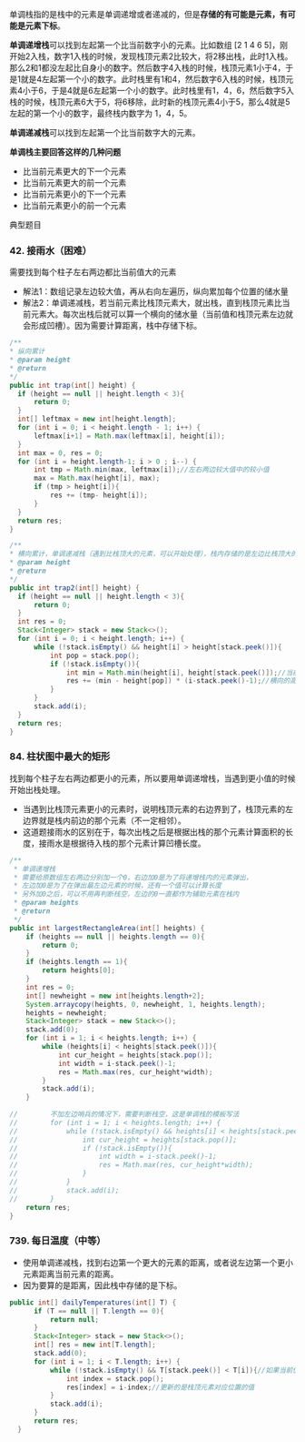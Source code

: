 单调栈指的是栈中的元素是单调递增或者递减的，但是**存储的有可能是元素，有可能是元素下标**。

**单调递增栈**可以找到左起第一个比当前数字小的元素。比如数组 [2 1 4 6 5]，刚开始2入栈，数字1入栈的时候，发现栈顶元素2比较大，将2移出栈，此时1入栈。那么2和1都没左起比自身小的数字。然后数字4入栈的时候，栈顶元素1小于4，于是1就是4左起第一个小的数字。此时栈里有1和4，然后数字6入栈的时候，栈顶元素4小于6，于是4就是6左起第一个小的数字。此时栈里有1，4，6，然后数字5入栈的时候，栈顶元素6大于5，将6移除，此时新的栈顶元素4小于5，那么4就是5左起的第一个小的数字，最终栈内数字为 1，4，5。

**单调递减栈**可以找到左起第一个比当前数字大的元素。

**单调栈主要回答这样的几种问题**
- 比当前元素更大的下一个元素
- 比当前元素更大的前一个元素
- 比当前元素更小的下一个元素
- 比当前元素更小的前一个元素

典型题目
### 42. 接雨水（困难）
需要找到每个柱子左右两边都比当前值大的元素
- 解法1：数组记录左边较大值，再从右向左遍历，纵向累加每个位置的储水量
- 解法2：单调递减栈，若当前元素比栈顶元素大，就出栈，直到栈顶元素比当前元素大。每次出栈后就可以算一个横向的储水量（当前值和栈顶元素左边就会形成凹槽）。因为需要计算距离，栈中存储下标。
```java
/**
* 纵向累计
* @param height
* @return
*/
public int trap(int[] height) {
  if (height == null || height.length < 3){
      return 0;
  }
  int[] leftmax = new int[height.length];
  for (int i = 0; i < height.length - 1; i++) {
      leftmax[i+1] = Math.max(leftmax[i], height[i]);
  }
  int max = 0, res = 0;
  for (int i = height.length-1; i > 0 ; i--) {
      int tmp = Math.min(max, leftmax[i]);//左右两边较大值中的较小值
      max = Math.max(height[i], max);
      if (tmp > height[i]){
          res += (tmp- height[i]);
      }
  }
  return res;
}

/**
* 横向累计，单调递减栈（遇到比栈顶大的元素，可以开始处理），栈内存储的是左边比栈顶大的元素
* @param height
* @return
*/
public int trap2(int[] height) {
  if (height == null || height.length < 3){
      return 0;
  }
  int res = 0;
  Stack<Integer> stack = new Stack<>();
  for (int i = 0; i < height.length; i++) {
      while (!stack.isEmpty() && height[i] > height[stack.peek()]){
          int pop = stack.pop();
          if (!stack.isEmpty()){
              int min = Math.min(height[i], height[stack.peek()]);//当前元素和左边较高的中较小的一个
              res += (min - height[pop]) * (i-stack.peek()-1);//横向的高度 * 长度
          }
      }
      stack.add(i);
  }
  return res;
}
```

### 84. 柱状图中最大的矩形
找到每个柱子左右两边都更小的元素，所以要用单调递增栈，当遇到更小值的时候开始出栈处理。
- 当遇到比栈顶元素更小的元素时，说明栈顶元素的右边界到了，栈顶元素的左边界就是栈内前边的那个元素（不一定相邻）。
- 这道题接雨水的区别在于，每次出栈之后是根据出栈的那个元素计算面积的长度，接雨水是根据待入栈的那个元素计算凹槽长度。
```java
/**
 * 单调递增栈
 * 需要给原数组左右两边分别加一个0，右边加0是为了将递增栈内的元素弹出，
 * 左边加0是为了在弹出最左边元素的时候，还有一个值可以计算长度
 * 另外加0之后，可以不用再判断栈空，左边的0一直都作为辅助元素在栈内
 * @param heights
 * @return
 */
public int largestRectangleArea(int[] heights) {
    if (heights == null || heights.length == 0){
        return 0;
    }
    if (heights.length == 1){
        return heights[0];
    }
    int res = 0;
    int[] newheight = new int[heights.length+2];
    System.arraycopy(heights, 0, newheight, 1, heights.length);
    heights = newheight;
    Stack<Integer> stack = new Stack<>();
    stack.add(0);
    for (int i = 1; i < heights.length; i++) {
        while (heights[i] < heights[stack.peek()]){
            int cur_height = heights[stack.pop()];
            int width = i-stack.peek()-1;
            res = Math.max(res, cur_height*width);
        }
        stack.add(i);
    }
    
//        不加左边哨兵的情况下，需要判断栈空，这是单调栈的模板写法
//        for (int i = 1; i < heights.length; i++) {
//            while (!stack.isEmpty() && heights[i] < heights[stack.peek()]){
//                int cur_height = heights[stack.pop()];
//                if (!stack.isEmpty()){
//                    int width = i-stack.peek()-1;
//                    res = Math.max(res, cur_height*width);
//                }
//            }
//            stack.add(i);
//        }
    return res;
}
```

### 739. 每日温度（中等）
- 使用单调递减栈，找到右边第一个更大的元素的距离，或者说左边第一个更小元素距离当前元素的距离。
- 因为要算的是距离，因此栈中存储的是下标。
```java
public int[] dailyTemperatures(int[] T) {
      if (T == null || T.length == 0){
          return null;
      }
      Stack<Integer> stack = new Stack<>();
      int[] res = new int[T.length];
      stack.add(0);
      for (int i = 1; i < T.length; i++) {
          while (!stack.isEmpty() && T[stack.peek()] < T[i]){//如果当前值大于栈顶元素，就出栈，直到找到第一个大于当前元素的值
              int index = stack.pop();
              res[index] = i-index;//更新的是栈顶元素对应位置的值
          }
          stack.add(i);
      }
      return res;
  }
```



